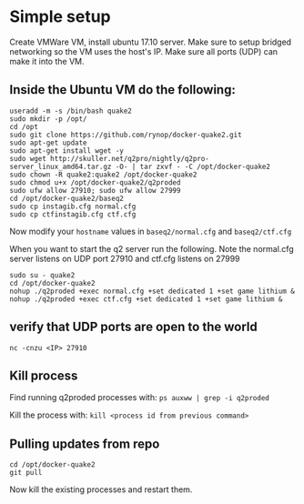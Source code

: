 # Simple setup

Create VMWare VM, install ubuntu 17.10 server.  Make sure to setup bridged networking so the VM uses the host's IP.  Make sure all ports (UDP) can make it into the VM.

## Inside the Ubuntu VM do the following:

```
useradd -m -s /bin/bash quake2
sudo mkdir -p /opt/
cd /opt
sudo git clone https://github.com/rynop/docker-quake2.git
sudo apt-get update
sudo apt-get install wget -y
sudo wget http://skuller.net/q2pro/nightly/q2pro-server_linux_amd64.tar.gz -O- | tar zxvf - -C /opt/docker-quake2
sudo chown -R quake2:quake2 /opt/docker-quake2
sudo chmod u+x /opt/docker-quake2/q2proded
sudo ufw allow 27910; sudo ufw allow 27999
cd /opt/docker-quake2/baseq2
sudo cp instagib.cfg normal.cfg
sudo cp ctfinstagib.cfg ctf.cfg
```

Now modify your `hostname` values in `baseq2/normal.cfg` and `baseq2/ctf.cfg`

When you want to start the q2 server run the following.  Note the normal.cfg server listens on UDP port 27910 and ctf.cfg listens on 27999

```
sudo su - quake2
cd /opt/docker-quake2
nohup ./q2proded +exec normal.cfg +set dedicated 1 +set game lithium &
nohup ./q2proded +exec ctf.cfg +set dedicated 1 +set game lithium &
```

## verify that UDP ports are open to the world

`nc -cnzu <IP> 27910`

## Kill process

Find running q2proded processes with: `ps auxww | grep -i q2proded`

Kill the process with: `kill <process id from previous command>`

## Pulling updates from repo

```
cd /opt/docker-quake2
git pull
```

Now kill the existing processes and restart them.

